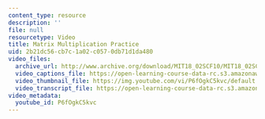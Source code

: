 ```yaml
---
content_type: resource
description: ''
file: null
resourcetype: Video
title: Matrix Multiplication Practice
uid: 2b21dc56-cb7c-1a02-c057-0db71d1da480
video_files:
  archive_url: http://www.archive.org/download/MIT18_02SCF10/MIT18_02SCF10Rec_08_300k.mp4
  video_captions_file: https://open-learning-course-data-rc.s3.amazonaws.com/18-02sc-multivariable-calculus-fall-2010/622c1e2f44de5f04a7a4b8c39b1ab4b3_P6fOgkC5kvc.vtt
  video_thumbnail_file: https://img.youtube.com/vi/P6fOgkC5kvc/default.jpg
  video_transcript_file: https://open-learning-course-data-rc.s3.amazonaws.com/18-02sc-multivariable-calculus-fall-2010/7c7b63239088b85e92fd1b761fd617a2_P6fOgkC5kvc.pdf
video_metadata:
  youtube_id: P6fOgkC5kvc
---
```

